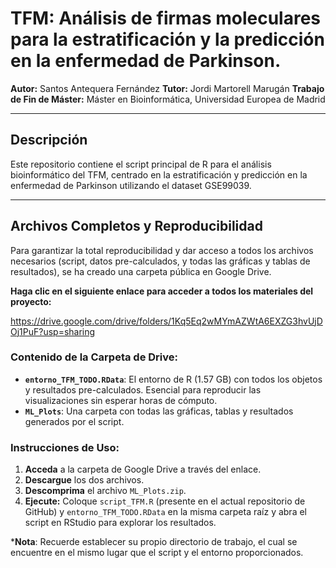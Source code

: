 # TFM: Análisis de firmas moleculares para la estratificación y la predicción en la enfermedad de Parkinson.

**Autor:** Santos Antequera Fernández
**Tutor:** Jordi Martorell Marugán 
**Trabajo de Fin de Máster:** Máster en Bioinformática, Universidad Europea de Madrid

---

## Descripción

Este repositorio contiene el script principal de R para el análisis bioinformático del TFM, centrado en la estratificación y predicción en la enfermedad de Parkinson utilizando el dataset GSE99039.

---

## Archivos Completos y Reproducibilidad

Para garantizar la total reproducibilidad y dar acceso a todos los archivos necesarios (script, datos pre-calculados, y todas las gráficas y tablas de resultados), se ha creado una carpeta pública en Google Drive.

**Haga clic en el siguiente enlace para acceder a todos los materiales del proyecto:**

https://drive.google.com/drive/folders/1Kq5Eq2wMYmAZWtA6EXZG3hvUjDOj1PuF?usp=sharing

### Contenido de la Carpeta de Drive:

* **`entorno_TFM_TODO.RData`**: El entorno de R (1.57 GB) con todos los objetos y resultados pre-calculados. Esencial para reproducir las visualizaciones sin esperar horas de cómputo.
* **`ML_Plots`**: Una carpeta con todas las gráficas, tablas y resultados generados por el script.

### Instrucciones de Uso:

1.  **Acceda** a la carpeta de Google Drive a través del enlace.
2.  **Descargue** los dos archivos.
3.  **Descomprima** el archivo `ML_Plots.zip`.
4.  **Ejecute:** Coloque `script_TFM.R` (presente en el actual repositorio de GitHub) y `entorno_TFM_TODO.RData` en la misma carpeta raíz y abra el script en RStudio para explorar los resultados.

***Nota**: Recuerde establecer su propio directorio de trabajo, el cual se encuentre en el mismo lugar que el script y el entorno proporcionados.
